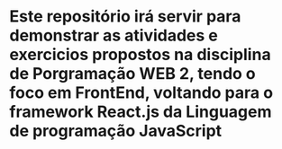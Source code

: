 # Este repositório irá servir para demonstrar as atividades e exercicios propostos na disciplina de Porgramação WEB 2, tendo o foco em FrontEnd, voltando para o framework React.js da Linguagem de programação JavaScript